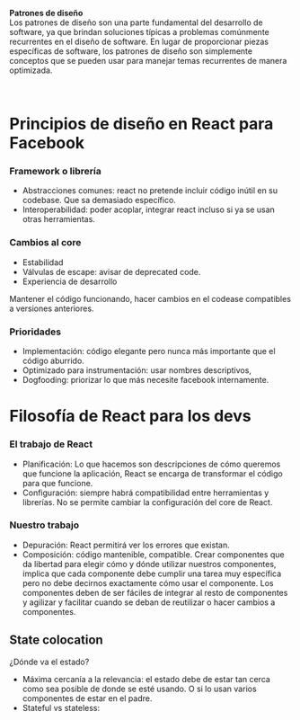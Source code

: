 **Patrones de diseño**  
Los patrones de diseño son una parte fundamental del desarrollo de software, ya que brindan soluciones típicas a problemas comúnmente recurrentes en el diseño de software. En lugar de proporcionar piezas específicas de software, los patrones de diseño son simplemente conceptos que se pueden usar para manejar temas recurrentes de manera optimizada.

<br>

# Principios de diseño en React para Facebook

### Framework o librería

- Abstracciones comunes: react no pretende incluir código inútil en su codebase. Que sa demasiado específico.
- Interoperabilidad: poder acoplar, integrar react incluso si ya se usan otras herramientas.

### Cambios al core

- Estabilidad
- Válvulas de escape: avisar de deprecated code.
- Experiencia de desarrollo

Mantener el código funcionando, hacer cambios en el codease compatibles a versiones anteriores.

### Prioridades

- Implementación: código elegante pero nunca más importante que el código aburrido.
- Optimizado para instrumentación: usar nombres descriptivos,
- Dogfooding: priorizar lo que más necesite facebook internamente.

# Filosofía de React para los devs

### El trabajo de React

- Planificación: Lo que hacemos son descripciones de cómo queremos que funcione la aplicación, React se encarga de transformar el código para que funcione.
- Configuración: siempre habrá compatibilidad entre herramientas y librerías. No se permite cambiar la configuración del core de React.

### Nuestro trabajo

- Depuración: React permitirá ver los errores que existan.
- Composición: código mantenible, compatible. Crear componentes que da libertad para elegir cómo y dónde utilizar nuestros componentes, implica que cada componente debe cumplir una tarea muy específica pero no debe decirnos exactamente cómo usar el componente. Los componentes deben de ser fáciles de integrar al resto de componentes y agilizar y facilitar cuando se deban de reutilizar o hacer cambios a componentes.

## State colocation

¿Dónde va el estado?

- Máxima cercanía a la relevancia: el estado debe de estar tan cerca como sea posible de donde se esté usando. O si lo usan varios componentes de estar en el padre.
- Stateful vs stateless:
